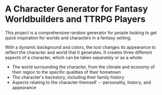 # A Character Generator for Fantasy Worldbuilders and TTRPG Players
This project is a comprehensive random generator for people looking to get quick inspiration for worlds and characters in a fantasy setting.

With a dynamic background and colors, the tool changes its appearance to reflect the character and world that it generates. It creates three different aspects of a character, which can be taken separately or as a whole:
- The world surrounding the character, from the climate and economy of their region to the specific qualities of their hometown
- The character's backstory, including their family history
- Aspects relating to the character themself -- personality, history, and appearance
